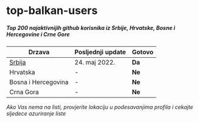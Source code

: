 # top-balkan-users

##### Top 200 najaktivnijih github korisnika iz Srbije, Hrvatske, Bosne i Hercegovine i Crne Gore

Drzava | Posljednji update | Gotovo
--- | --- | ---
[Srbija](https://github.com/grishatop1/top-balkan-users/blob/main/data/followers/serbia.md) | 24. maj 2022. | **Da**
Hrvatska | - | **Ne**
Bosna i Hercegovina | - | **Ne**
Crna Gora | - | **Ne**

*Ako Vas nema na listi, provjerite lokaciju u podesavanjima profila i cekajte sljedece azuriranje liste*
